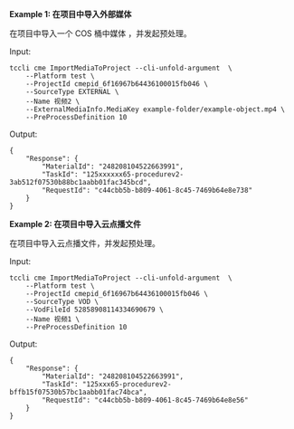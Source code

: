 **Example 1: 在项目中导入外部媒体**

在项目中导入一个  COS 桶中媒体 ，并发起预处理。

Input: 

```
tccli cme ImportMediaToProject --cli-unfold-argument  \
    --Platform test \
    --ProjectId cmepid_6f16967b64436100015fb046 \
    --SourceType EXTERNAL \
    --Name 视频2 \
    --ExternalMediaInfo.MediaKey example-folder/example-object.mp4 \
    --PreProcessDefinition 10
```

Output: 
```
{
    "Response": {
        "MaterialId": "248208104522663991",
        "TaskId": "125xxxxxx65-procedurev2-3ab512f07530b88bc1aabb01fac345bcd",
        "RequestId": "c44cbb5b-b809-4061-8c45-7469b64e8e738"
    }
}
```

**Example 2: 在项目中导入云点播文件**

在项目中导入云点播文件，并发起预处理。

Input: 

```
tccli cme ImportMediaToProject --cli-unfold-argument  \
    --Platform test \
    --ProjectId cmepid_6f16967b64436100015fb046 \
    --SourceType VOD \
    --VodFileId 52858908114334690679 \
    --Name 视频1 \
    --PreProcessDefinition 10
```

Output: 
```
{
    "Response": {
        "MaterialId": "248208104522663991",
        "TaskId": "125xxx65-procedurev2-bffb15f07530b57bc1aabb01fac74bca",
        "RequestId": "c44cbb5b-b809-4061-8c45-7469b64e8e56"
    }
}
```

